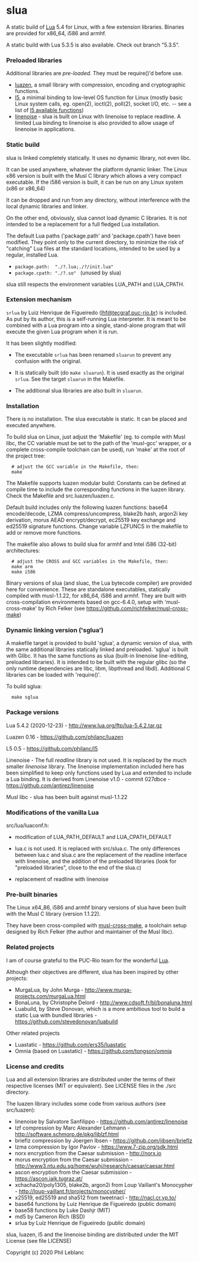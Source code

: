 
# slua

A static build of [Lua](http://www.lua.org/) 5.4 for Linux, with a few extension libraries. Binaries are provided for x86_64, i586 and armhf.

A static build with Lua 5.3.5 is also available. Check out branch "5.3.5".

### Preloaded libraries

Additional libraries are *pre-loaded*. They must be require()'d before use.

- [luazen](https://github.com/philanc/luazen), a small library with compression, encoding and cryptographic functions.
- [l5](https://github.com/philanc/l5), a minimal binding to low-level OS function for Linux (mostly basic Linux system calls, eg. open(2), ioctl(2), poll(2), socket I/O, etc. -- see a list of [l5 available functions](https://github.com/philanc/l5#available-functions))
- [linenoise](src/linenoise.md) - slua is built on Linux with linenoise to replace readline. A limited Lua binding to linenoise is also provided to allow usage of linenoise in applications.

### Static build

slua is linked completely statically. It uses no dynamic library, not even libc.  

It can be used anywhere, whatever the platform dynamic linker. The Linux x86 version is built with the Musl C library which allows a very compact executable. If the i586 version is built, it can be run on any Linux system (x86 or x86_64)

It can be dropped and run from any directory, without interference with the local dynamic libraries and linker.  

On the other end, obviously, slua cannot load dynamic C libraries. It is *not* intended to be a replacement for a full fledged Lua installation.

The default Lua paths ('package.path' and 'package.cpath') have been modified. They point only to the current directory, to minimize the risk of "catching" Lua files at the standard locations, intended to be used by a regular, installed Lua.

* `package.path:  "./?.lua;./?/init.lua" `
* `package.cpath: "./?.so" ` (unused by slua)

slua still respects the environment variables LUA_PATH and LUA_CPATH.

### Extension mechanism

`srlua` by Luiz Henrique de Figueiredo (lhf@tecgraf.puc-rio.br) is included. As put by its author, this is a self-running Lua interpreter.  It is meant to be combined with
a Lua program  into a single, stand-alone program that  will execute the
given Lua program when it is run.

It has been slightly modified:

* The executable `srlua` has been renamed `sluarun` to prevent any confusion with the original.

* It is statically built (do `make sluarun`). It is used exactly as the original `srlua`. See the target `sluarun` in the Makefile.

* The additional slua libraries are also built in `sluarun`.

### Installation

There is no installation. The slua executable is static. It can be placed and executed anywhere. 

To build slua on Linux, just adjust the 'Makefile' (eg. to compile with Musl libc, the CC variable must be set to the path of the 'musl-gcc' wrapper, or a complete cross-compile toolchain can be used), run 'make' at the root of the project tree:
```
  # adjust the GCC variable in the Makefile, then:
  make
```

The Makefile supports luazen modular build:  Constants can be defined at compile time to include the corresponding functions in the luazen library. Check the Makefile and src.luazen/luazen.c.

Default build includes only the following luazen functions: base64 encode/decode, LZMA compress/uncompress, blake2b hash, argon2i key derivation, morus AEAD encrypt/decrypt, ec25519 key exchange and ed25519 signature functions. Change variable LZFUNCS in the makefile to add or remove more functions.

The makefile also allows to build slua for armhf and Intel i586 (32-bit) architectures:
```
  # adjust the CROSS and GCC variables in the Makefile, then:
  make arm
  make i586
```

Binary versions of slua (and sluac, the Lua bytecode compiler) are provided here for convenience. These are standalone executables, statically compiled with musl-1.1.22, for x86_64, i586 and armhf. They are built with cross-compilation environments based on gcc-6.4.0, setup with 'musl-cross-make' by Rich Felker (see https://github.com/richfelker/musl-cross-make)

### Dynamic linking version ('sglua')

A makefile target is provided to build 'sglua', a dynamic version of slua, with the same additional libraries statically linked and preloaded.  'sglua' is built with Glibc. It has the same functions as slua (built-in linenoise line-editing, preloaded libraries). It is intended to be built with the regular glibc (so the only runtime dependencies are libc, libm, libpthread and libdl). Additional C libraries can be loaded with 'require()'.

To build sglua:
```
  make sglua
```

### Package versions

Lua 5.4.2 (2020-12-23) - http://www.lua.org/ftp/lua-5.4.2.tar.gz

Luazen 0.16 - https://github.com/philanc/luazen

L5 0.5 - https://github.com/philanc/l5

Linenoise - The full *readline* library is not used. It is replaced by the much smaller *linenoise* library.  The linenoise implementation included here has been simplified to keep only functions used by Lua and extended to include a Lua binding. It is derived from Linenoise v1.0 - commit 027dbce - https://github.com/antirez/linenoise

Musl libc - slua has been built against musl-1.1.22

### Modifications of the vanilla Lua

src/lua/luaconf.h:
- modification of LUA_PATH_DEFAULT and LUA_CPATH_DEFAULT

- lua.c is not used. It is replaced with src/slua.c. The only differences between lua.c and slua.c are the replacement of the readline interface with linenoise, and the addition of the preloaded libraries (look for "preloaded libraries", close to the end of the slua.c)

- replacement of readline with linenoise

### Pre-built binaries

The Linux  x64_86, i586 and armhf binary versions of  slua have been built with the Musl C library (version 1.1.22).

They have been cross-compiled with [musl-cross-make](https://github.com/richfelker/musl-cross-make), 
a toolchain setup designed by Rich Felker (the author and maintainer of the Musl libc).


### Related projects

I am of course grateful to the PUC-Rio team for the wonderful [Lua](http://www.lua.org/).

Although their objectives are different, slua has been inspired by other projects:
- MurgaLua, by John Murga - http://www.murga-projects.com/murgaLua.html
- BonaLuna, by Christophe Delord - http://www.cdsoft.fr/bl/bonaluna.html
- Luabuild, by Steve Donovan, which is a more ambitious tool to build a static Lua with bundled libraries - https://github.com/stevedonovan/luabuild

Other related projects
- Luastatic -  https://github.com/ers35/luastatic
- Omnia (based on Luastatic) - https://github.com/tongson/omnia

### License and credits

Lua and all extension libraries are distributed under the terms of their respective licenses (MIT or equivalent). See LICENSE files in the ./src directory.

The luazen library includes some code from various authors (see src/luazen):
- linenoise by Salvatore Sanfilippo - https://github.com/antirez/linenoise
- lzf compression by Marc Alexander Lehmann - http://software.schmorp.de/pkg/liblzf.html
- brieflz compression by Joergen Ibsen - https://github.com/jibsen/brieflz
- lzma compression by Igor Pavlov - https://www.7-zip.org/sdk.html
- norx encryption from the Caesar submission - http://norx.io
- morus encryption from the Caesar submission - http://www3.ntu.edu.sg/home/wuhj/research/caesar/caesar.html
- ascon encryption from the Caesar submission - https://ascon.iaik.tugraz.at/
- xchacha20/poly1305, blake2b, argon2i from Loup Vaillant's Monocypher - http://loup-vaillant.fr/projects/monocypher/
- x25519, ed25519 and sha512 from tweetnacl - http://nacl.cr.yp.to/ 
- base64 functions by Luiz Henrique de Figueiredo (public domain)
- base58 functions by Luke Dashjr (MIT)
- md5 by Cameron Rich (BSD)
- srlua by Luiz Henrique de Figueiredo (public domain)

slua, luazen, l5 and the linenoise binding are distributed under the MIT License (see file LICENSE)

Copyright (c) 2020  Phil Leblanc 



